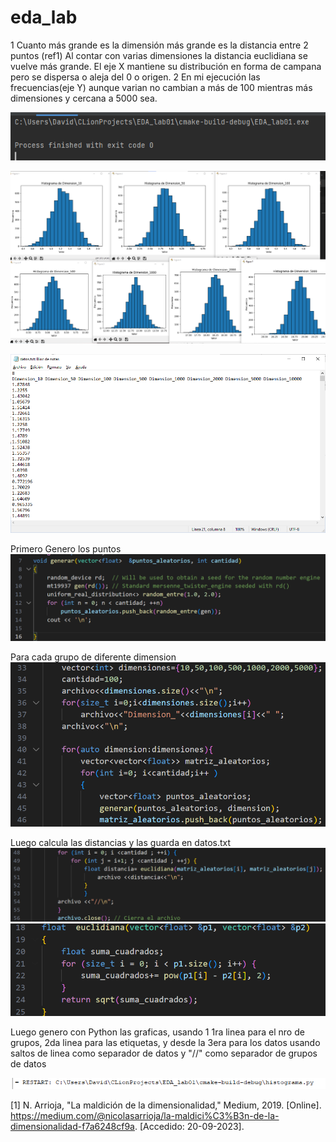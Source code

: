 # eda_lab

1  Cuanto más grande es la dimensión  más grande es la distancia entre 2 puntos (ref1)
Al contar con varias dimensiones la distancia euclidiana se vuelve más grande. El eje X mantiene
su distribución en forma de campana  pero se dispersa o aleja del 0 o origen. 
2 En mi ejecución las frecuencias(eje Y) aunque varian no cambian a más de 100 mientras más dimensiones y cercana a 5000 sea.

![Alt text](image.png)

![Alt text](image-1.png)

![Alt text](image-2.png)


Primero Genero los puntos 
![Alt text](image-3.png)

Para cada grupo de diferente dimension
![Alt text](image-4.png)

Luego calcula las distancias y las  guarda en datos.txt 
![Alt text](image-5.png)
![Alt text](image-6.png)

Luego genero con Python las graficas, usando 1 1ra linea para el nro de grupos, 2da linea para las etiquetas, y desde la 3era para los datos usando saltos de linea como separador de datos y "//" como separador de grupos de datos

![Alt text](image-7.png)


[1]	N. Arrioja, "La maldición de la dimensionalidad," Medium, 2019. [Online]. https://medium.com/@nicolasarrioja/la-maldici%C3%B3n-de-la-dimensionalidad-f7a6248cf9a. [Accedido: 20-09-2023].

